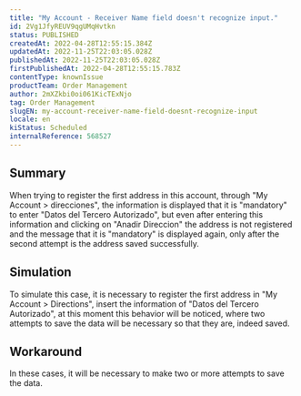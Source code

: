 ```yaml
---
title: "My Account - Receiver Name field doesn't recognize input."
id: 2Vg1JfyREUV9qgUMqHvtkn
status: PUBLISHED
createdAt: 2022-04-28T12:55:15.384Z
updatedAt: 2022-11-25T22:03:05.028Z
publishedAt: 2022-11-25T22:03:05.028Z
firstPublishedAt: 2022-04-28T12:55:15.783Z
contentType: knownIssue
productTeam: Order Management
author: 2mXZkbi0oi061KicTExNjo
tag: Order Management
slugEN: my-account-receiver-name-field-doesnt-recognize-input
locale: en
kiStatus: Scheduled
internalReference: 568527
---
```


## Summary


When trying to register the first address in this account, through "My Account > direcciones", the information is displayed that it is "mandatory" to enter "Datos del Tercero Autorizado", but even after entering this information and clicking on "Anadir Direccion" the address is not registered and the message that it is "mandatory" is displayed again, only after the second attempt is the address saved successfully.




## Simulation


To simulate this case, it is necessary to register the first address in "My Account > Directions", insert the information of "Datos del Tercero Autorizado", at this moment this behavior will be noticed, where two attempts to save the data will be necessary so that they are, indeed saved.



## Workaround


In these cases, it will be necessary to make two or more attempts to save the data.

